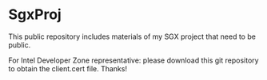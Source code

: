 # SgxProj

This public repository includes materials of my SGX project that need to be public.

For Intel Developer Zone representative: please download this git repository to obtain the client.cert file. Thanks!
